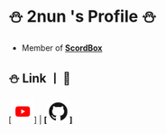 # ⛄ 2nun 's Profile ⛄

- Member of **__[ScordBox](https://scordbox.com)__**


## ⛄ Link ㅣ 🔗
[[<img alt="YouTube" width="40px" src="images/yt.png" />]](https://www.youtube.com/channel/UCiDHywbp9Kjhr6sVJQ6GjfQ) | **[[<img alt="Github" width="40px" src="images/gh.png" />]](https://github.com/2nun/)**
